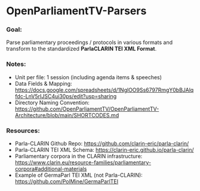 # OpenParliamentTV-Parsers

### Goal: 
Parse parliamentary proceedings / protocols in various formats and transform to the standardized **ParlaCLARIN TEI XML Format**.

### Notes: 
* Unit per file: 1 session (including agenda items & speeches)
* Data Fields & Mapping: 
https://docs.google.com/spreadsheets/d/1NglOO9Ss6797RmgY0bBJAlqfdc-LnV5rIJSC4ui30ps/edit?usp=sharing
* Directory Naming Convention: 
https://github.com/OpenParliamentTV/OpenParliamentTV-Architecture/blob/main/SHORTCODES.md

### Resources:

* Parla-CLARIN Github Repo: 
https://github.com/clarin-eric/parla-clarin/
* Parla-CLARIN TEI XML Schema: 
https://clarin-eric.github.io/parla-clarin/
*  Parliamentary corpora in the CLARIN infrastructure: 
https://www.clarin.eu/resource-families/parliamentary-corpora#additional-materials
* Example of GermaParl TEI XML (not Parla-CLARIN):
https://github.com/PolMine/GermaParlTEI
